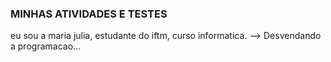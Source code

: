 ###  MINHAS ATIVIDADES E TESTES
eu sou a maria julia, estudante do iftm, curso informatica.
-->
Desvendando a programacao...
